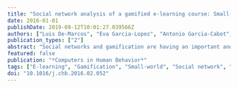 ```yaml
---
title: "Social network analysis of a gamified e-learning course: Small-world phenomenon and network metrics as predictors of academic performance"
date: 2016-01-01
publishDate: 2019-09-12T10:01:27.039566Z
authors: ["Luis De-Marcos", "Eva Garcia-Lopez", "Antonio Garcia-Cabot", "Jose Amelio Medina-Merodio", "Adrian Domínguez", "Jose Javier Martinez-Herraiz", "Teresa Diez-Folledo"]
publication_types: ["2"]
abstract: "Social networks and gamification are having an important and growing role in education. Social networks provide unknown communication and connection possibilities while games have the potential to engage students. This paper analyzes the structure of the social network resulting from a gamified social undergraduate course as well as the influence that student's position has on learning achievement. In a semester long experiment, a social networking site was delivered to students providing gamified activities and enabling social interaction and collaboration. Social network analysis was used to build the network graph and to compute four measures of the overall network and nine measures for each participant. Individual measures were then assessed as predictors of student's achievement using three different methods: Correlation, principal component analysis and multiple linear regressions. The resulting social network has 167 actors and 2505 links, and it can be characterized as a small-world. All analyses agreed on the potential of structural metrics as predictors of learning achievement but they differ in the measures considered as significant. A moderate correlation was found between most centrality measures and learning achievement."
featured: false
publication: "*Computers in Human Behavior*"
tags: ["E-learning", "Gamification", "Small-world", "Social network", "Social network analysis (SNA)"]
doi: "10.1016/j.chb.2016.02.052"
---
```


